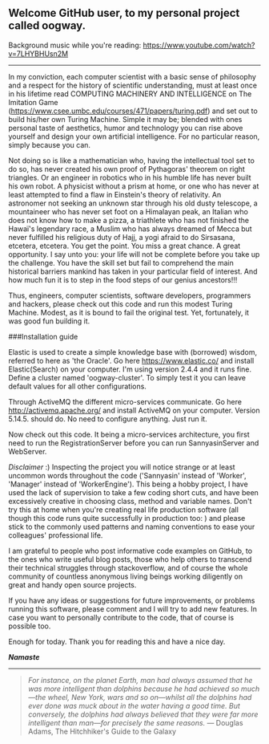 Welcome GitHub user, to my personal project called oogway.
-------------

Background music while you're reading: https://www.youtube.com/watch?v=7LHYBHUsn2M

----------

In my conviction, each computer scientist with a basic sense of philosophy and a respect for the history of scientific understanding, must at least once in his lifetime read COMPUTING MACHINERY AND INTELLIGENCE on The Imitation Game (https://www.csee.umbc.edu/courses/471/papers/turing.pdf) and set out to build his/her own Turing Machine. Simple it may be; blended with ones personal taste of aesthetics, humor and technology you can rise above yourself and design your own artificial intelligence. For no particular reason, simply because you can.

Not doing so is like a mathematician who, having the intellectual tool set to do so, has never created his own proof of Pythagoras' theorem on right triangles. Or an engineer in robotics who in his humble life has never built his own robot. A physicist without a prism at home, or one who has never at least attempted to find a flaw in Einstein's theory of relativity. An astronomer not seeking an unknown star through his old dusty telescope, a mountaineer who has never set foot on a Himalayan peak, an Italian who does not know how to make a pizza, a triathlete who has not finished the Hawaï's legendary race, a Muslim who has always dreamed of Mecca but never fulfilled his religious duty of Hajj, a yogi afraid to do Sirsasana, etcetera, etcetera. You get the point. You miss a great chance. A great opportunity. I say unto you: your life will not be complete before you take up the challenge. You have the skill set but fail to comprehend the main historical barriers mankind has taken in your particular field of interest. And how much fun it is to step in the food steps of our genius ancestors!!!

Thus, engineers, computer scientists, software developers, programmers and hackers, please check out this code and run this modest Turing Machine. Modest, as it is bound to fail the original test. Yet, fortunately, it was good fun building it.

###Installation guide

Elastic is used to create a simple knowledge base with (borrowed) wisdom, referred to here as 'the Oracle'. Go here https://www.elastic.co/ and install Elastic(Search) on your computer. I'm using version 2.4.4 and it runs fine. Define a cluster named 'oogway-cluster'. To simply test it you can leave default values for all other configurations.

Through ActiveMQ the different micro-services communicate. Go here http://activemq.apache.org/ and install ActiveMQ on your computer. Version 5.14.5. should do. No need to configure anything. Just run it.

Now check out this code. It being a micro-services architecture, you first need to run the RegistrationServer before you can run SannyasinServer and WebServer.

*Disclaimer* :) 
Inspecting the project you will notice strange or at least uncommon words throughout the code ('Sannyasin' instead of 'Worker', 'Manager' instead of 'WorkerEngine'). This being a hobby project, I have used the lack of supervision to take a few coding short cuts, and have been excessively creative in choosing class, method and variable names. Don't try this at home when you're creating real life production software (all though this code runs quite successfully in production too: ) and please stick to the commonly used patterns and naming conventions to ease your colleagues' professional life.

I am grateful to people who post informative code examples on GitHub, to the ones who write useful blog posts, those who help others to transcend their technical struggles through stackoverflow, and of course the whole community of countless anonymous living beings working diligently on great and handy open source projects.

If you have any ideas or suggestions for future improvements, or problems running this software, please comment and I will try to add new features. In case you want to personally contribute to the code, that of course is possible too.

Enough for today. Thank you for reading this and have a nice day.

***Namaste***

----------

> *For instance, on the planet Earth, man had always assumed that he was more intelligent than dolphins because he had achieved so much—the wheel, New York, wars and so on—whilst all the dolphins had ever done was muck about in the water having a good time. But conversely, the dolphins had always believed that they were far more intelligent than man—for precisely the same reasons.* ― Douglas Adams, The Hitchhiker's Guide to the Galaxy